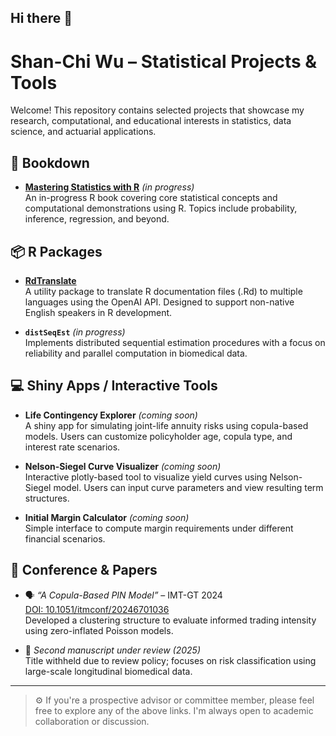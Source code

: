 ## Hi there 👋

# Shan-Chi Wu – Statistical Projects & Tools

Welcome! This repository contains selected projects that showcase my research, computational, and educational interests in statistics, data science, and actuarial applications.

## 📘 Bookdown

- **[Mastering Statistics with R](https://bookdown.org/Shan_Chi_Wu/MasterStat/)** *(in progress)*  
  An in-progress R book covering core statistical concepts and computational demonstrations using R. Topics include probability, inference, regression, and beyond.

## 📦 R Packages

- **[RdTranslate](https://github.com/shanchiwu/RdTranslate)**  
  A utility package to translate R documentation files (.Rd) to multiple languages using the OpenAI API. Designed to support non-native English speakers in R development.

- **`distSeqEst`** *(in progress)*  
  Implements distributed sequential estimation procedures with a focus on reliability and parallel computation in biomedical data.

## 💻 Shiny Apps / Interactive Tools

- **Life Contingency Explorer** *(coming soon)*  
  A shiny app for simulating joint-life annuity risks using copula-based models. Users can customize policyholder age, copula type, and interest rate scenarios.

- **Nelson-Siegel Curve Visualizer** *(coming soon)*  
  Interactive plotly-based tool to visualize yield curves using Nelson-Siegel model. Users can input curve parameters and view resulting term structures.

- **Initial Margin Calculator** *(coming soon)*  
  Simple interface to compute margin requirements under different financial scenarios.

## 📄 Conference & Papers

- 🗣️ *“A Copula-Based PIN Model”* – IMT-GT 2024  
  [DOI: 10.1051/itmconf/20246701036](https://doi.org/10.1051/itmconf/20246701036)  
  Developed a clustering structure to evaluate informed trading intensity using zero-inflated Poisson models.

- 📑 *Second manuscript under review (2025)*  
  Title withheld due to review policy; focuses on risk classification using large-scale longitudinal biomedical data.

---

> ⚙️ If you're a prospective advisor or committee member, please feel free to explore any of the above links. I'm always open to academic collaboration or discussion.

<!--
**shanchiwu/shanchiwu** is a ✨ _special_ ✨ repository because its `README.md` (this file) appears on your GitHub profile.

Here are some ideas to get you started:

- 🔭 I’m currently working on ...
- 🌱 I’m currently learning ...
- 👯 I’m looking to collaborate on ...
- 🤔 I’m looking for help with ...
- 💬 Ask me about ...
- 📫 How to reach me: ...
- 😄 Pronouns: ...
- ⚡ Fun fact: ...
-->
